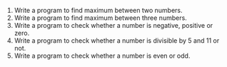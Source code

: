 1. Write a program to find maximum between two numbers.
2. Write a program to find maximum between three numbers.
3. Write a program to check whether a number is negative, positive or zero.
4. Write a program to check whether a number is divisible by 5 and 11 or not.
5. Write a program to check whether a number is even or odd.
